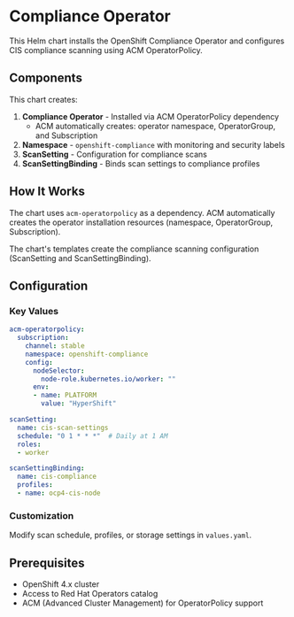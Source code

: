 # Compliance Operator

This Helm chart installs the OpenShift Compliance Operator and configures CIS compliance scanning using ACM OperatorPolicy.

## Components

This chart creates:

1. **Compliance Operator** - Installed via ACM OperatorPolicy dependency
   - ACM automatically creates: operator namespace, OperatorGroup, and Subscription
2. **Namespace** - `openshift-compliance` with monitoring and security labels
3. **ScanSetting** - Configuration for compliance scans
4. **ScanSettingBinding** - Binds scan settings to compliance profiles

## How It Works

The chart uses `acm-operatorpolicy` as a dependency. ACM automatically creates the operator installation resources (namespace, OperatorGroup, Subscription).

The chart's templates create the compliance scanning configuration (ScanSetting and ScanSettingBinding).

## Configuration

### Key Values

```yaml
acm-operatorpolicy:
  subscription:
    channel: stable
    namespace: openshift-compliance
    config:
      nodeSelector:
        node-role.kubernetes.io/worker: ""
      env:
      - name: PLATFORM
        value: "HyperShift"

scanSetting:
  name: cis-scan-settings
  schedule: "0 1 * * *"  # Daily at 1 AM
  roles:
  - worker

scanSettingBinding:
  name: cis-compliance
  profiles:
  - name: ocp4-cis-node
```

### Customization

Modify scan schedule, profiles, or storage settings in `values.yaml`.

## Prerequisites

- OpenShift 4.x cluster
- Access to Red Hat Operators catalog
- ACM (Advanced Cluster Management) for OperatorPolicy support
